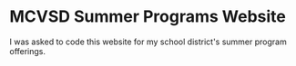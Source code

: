 # MCVSD Summer Programs Website
 I was asked to code this website for my school district's summer program offerings.
